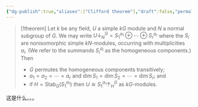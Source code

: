 ```yaml
---
{"dg-publish":true,"aliases":["Clifford theorem"],"draft":false,"permalink":"/MATH/Cards/Nodes/Clifford Theorem/","dgPassFrontmatter":true}
---
```



> [!theorem]
> Let $k$ be any field, $U$ a simple $k G$ module and $N$ a normal subgroup of $G$. We may write $U \downarrow_N^G=S_1^{a_1} \oplus \cdots \oplus S_r^{a_r}$ where the $S_i$ are nonisomorphic simple $k N$-modules, occurring with multiplicities $a_i$. (We refer to the summands $S_i^{a_i}$ as the homogeneous components.) Then
> - $G$ permutes the homogeneous components transitively;
> - $a_1=a_2=\cdots=a_r$ and $\operatorname{dim} S_1=\operatorname{dim} S_2=\cdots=\operatorname{dim} S_r$; and
> - if $H=\operatorname{Stab}_G\left(S_1^{a_1}\right)$ then $U \cong S_1^{a_1} \uparrow_H^G$ as $k G$-modules.

这是什么。。。